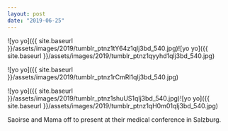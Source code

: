 ```yaml
---
layout: post
date: "2019-06-25"
---
```


![yo yo]({{ site.baseurl }}/assets/images/2019/tumblr_ptnz1tY64z1qlj3bd_540.jpg)![yo yo]({{ site.baseurl }}/assets/images/2019/tumblr_ptnz1qyyhd1qlj3bd_540.jpg)

![yo yo]({{ site.baseurl }}/assets/images/2019/tumblr_ptnz1rCmRl1qlj3bd_540.jpg)

![yo yo]({{ site.baseurl }}/assets/images/2019/tumblr_ptnz1shuUS1qlj3bd_540.jpg)![yo yo]({{ site.baseurl }}/assets/images/2019/tumblr_ptnz1qH0m01qlj3bd_540.jpg)

Saoirse and Mama off to present at their medical conference in Salzburg.
